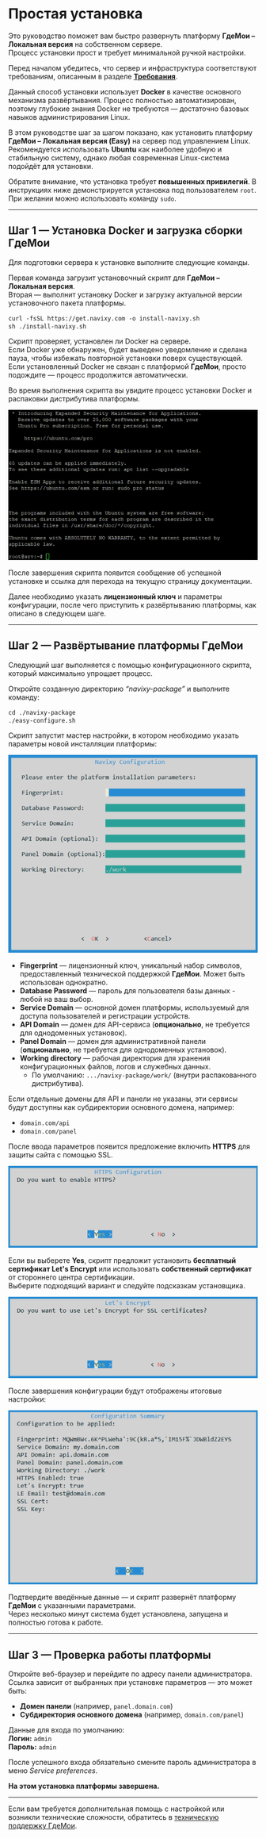 # Простая установка

Это руководство поможет вам быстро развернуть платформу **ГдеМои – Локальная версия** на собственном сервере.  
Процесс установки прост и требует минимальной ручной настройки.

Перед началом убедитесь, что сервер и инфраструктура соответствуют требованиям, описанным в разделе [**Требования**](../requirements/).

Данный способ установки использует **Docker** в качестве основного механизма развёртывания. Процесс полностью автоматизирован, поэтому глубокие знания Docker не требуются — достаточно базовых навыков администрирования Linux.

В этом руководстве шаг за шагом показано, как установить платформу **ГдеМои – Локальная версия (Easy)** на сервер под управлением Linux. Рекомендуется использовать **Ubuntu** как наиболее удобную и стабильную систему, однако любая современная Linux-система подойдёт для установки.

Обратите внимание, что установка требует **повышенных привилегий**. В инструкциях ниже демонстрируется установка под пользователем `root`. При желании можно использовать команду `sudo`.

---

## Шаг 1 — Установка Docker и загрузка сборки ГдеМои

Для подготовки сервера к установке выполните следующие команды.

Первая команда загрузит установочный скрипт для **ГдеМои – Локальная версия**.  
Вторая — выполнит установку Docker и загрузку актуальной версии установочного пакета платформы.

```
curl -fsSL https://get.navixy.com -o install-navixy.sh
sh ./install-navixy.sh
```

Скрипт проверяет, установлен ли Docker на сервере.  
Если Docker уже обнаружен, будет выведено уведомление и сделана пауза, чтобы избежать повторной установки поверх существующей.  
Если установленный Docker не связан с платформой **ГдеМои**, просто подождите — процесс продолжится автоматически.

Во время выполнения скрипта вы увидите процесс установки Docker и распаковки дистрибутива платформы.

![On-Premise - Dockered installation](../../../on-premise/on-premise/platform-installation/attachments/newdocker.gif)

После завершения скрипта появится сообщение об успешной установке и ссылка для перехода на текущую страницу документации.

Далее необходимо указать **лицензионный ключ** и параметры конфигурации, после чего приступить к развёртыванию платформы, как описано в следующем шаге.

---

## Шаг 2 — Развёртывание платформы ГдеМои

Следующий шаг выполняется с помощью конфигурационного скрипта, который максимально упрощает процесс.

Откройте созданную директорию _“navixy-package”_ и выполните команду:

```
cd ./navixy-package
./easy-configure.sh
```

Скрипт запустит мастер настройки, в котором необходимо указать параметры новой инсталляции платформы:

![](../../../on-premise/on-premise/platform-installation/attachments/image-20250306-184855.png)

* **Fingerprint** — лицензионный ключ, уникальный набор символов, предоставленный технической поддержкой **ГдеМои**. Может быть использован однократно.  
* **Database Password** — пароль для пользователя базы данных - любой на ваш выбор.  
* **Service Domain** — основной домен платформы, используемый для доступа пользователей и регистрации устройств.  
* **API Domain** — домен для API-сервиса (**опционально**, не требуется для однодоменных установок).  
* **Panel Domain** — домен для административной панели (**опционально**, не требуется для однодоменных установок).  
* **Working directory** — рабочая директория для хранения конфигурационных файлов, логов и служебных данных.  
  * По умолчанию: `.../navixy-package/work/` (внутри распакованного дистрибутива).  

Если отдельные домены для API и панели не указаны, эти сервисы будут доступны как субдиректории основного домена, например:

* `domain.com/api`  
* `domain.com/panel`

После ввода параметров появится предложение включить **HTTPS** для защиты сайта с помощью SSL.

![](../../../on-premise/on-premise/platform-installation/attachments/image-20250306-191609.png)

Если вы выберете **Yes**, скрипт предложит установить **бесплатный сертификат Let's Encrypt** или использовать **собственный сертификат** от стороннего центра сертификации.  
Выберите подходящий вариант и следуйте подсказкам установщика.

![](../../../on-premise/on-premise/platform-installation/attachments/image-20250306-191842.png)

После завершения конфигурации будут отображены итоговые настройки:

![](../../../on-premise/on-premise/platform-installation/attachments/image-20250306-192813.png)

Подтвердите введённые данные — и скрипт развернёт платформу **ГдеМои** с указанными параметрами.  
Через несколько минут система будет установлена, запущена и полностью готова к работе.

---

## Шаг 3 — Проверка работы платформы

Откройте веб-браузер и перейдите по адресу панели администратора.  
Ссылка зависит от выбранных при установке параметров — это может быть:

* **Домен панели** (например, `panel.domain.com`)  
* **Субдиректория основного домена** (например, `domain.com/panel`)  

Данные для входа по умолчанию:  
**Логин:** `admin`  
**Пароль:** `admin`

После успешного входа обязательно смените пароль администратора в меню _Service preferences_.

**На этом установка платформы завершена.**

---

Если вам требуется дополнительная помощь с настройкой или возникли технические сложности, обратитесь в [техническую поддержку ГдеМои](mailto:solutions@gdemoi.com).
